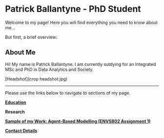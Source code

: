 # Patrick Ballantyne - PhD Student


Welcome to my page! Here you will find everything you need to know about me... 

But first, a brief overview:

## About Me

Hi! My name is Patrick Ballantyne. I am currently sutdying for an Integrated MSc and PhD in Data Analytics and Society.

[Headshot](crop headshot.jpg)



--- 
Please use the links below to navigate to sections of my page.

**[Education](Education.md)**

**Research**

**[Sample of my Work: Agent-Based Modelling (ENVS802 Assignment 1)](AssignmentPortfolio.md)**

**[Contact Details](ContactDetails.md)**

